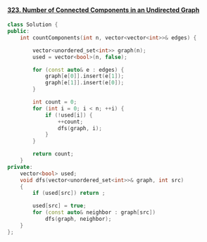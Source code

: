 #### [323. Number of Connected Components in an Undirected Graph](https://leetcode-cn.com/problems/number-of-connected-components-in-an-undirected-graph/)

```C++
class Solution {
public:
    int countComponents(int n, vector<vector<int>>& edges) {

        vector<unordered_set<int>> graph(n);
        used = vector<bool>(n, false);

        for (const auto& e : edges) {
            graph[e[0]].insert(e[1]);
            graph[e[1]].insert(e[0]);
        }

        int count = 0;
        for (int i = 0; i < n; ++i) {
            if (!used[i]) {
                ++count;
                dfs(graph, i);
            }
        }

        return count;
    }
private:
    vector<bool> used;
    void dfs(vector<unordered_set<int>>& graph, int src) 
    {
        if (used[src]) return ;

        used[src] = true;
        for (const auto& neighbor : graph[src])
            dfs(graph, neighbor);
    }
};
```

